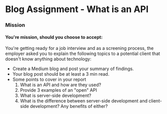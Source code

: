 # Blog Assignment - What is an API

### Mission<br> 
#### You're mission, should you choose to accept:

You're getting ready for a job interview and as a screening process, the employer asked you to explain the following topics to a potential client that doesn't know anything about technology:
- Create a Medium blog and post your summary of findings. 
- Your blog post should be at least a 3 min read.
- Some points to cover in your report 
  1. What is an API and how are they used?
  2. Provide 3 examples of an "open" API
  3. What is server-side development? 
  4. What is the difference between server-side development and client-side development? Any benefits of either? 


